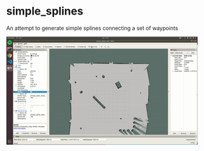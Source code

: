 # simple_splines

An attempt to generate simple splines connecting a set of waypoints

![Alt Text](image_gif.gif)
